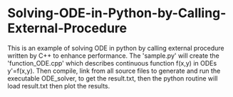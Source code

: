 # Solving-ODE-in-Python-by-Calling-External-Procedure

This is an example of solving ODE in python by calling external procedure written by C++ to enhance performance. The 'sample.py' will create the 'function_ODE.cpp' which describes continuous function f(x,y) in ODEs y'=f(x,y). Then compile, link from all source files to generate and run the executable ODE_solver, to get the result.txt, then the python routine will load result.txt then plot the results.
